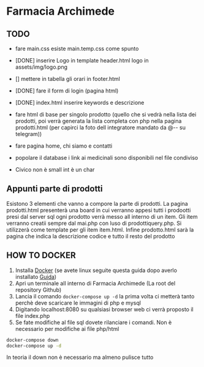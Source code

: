 # Farmacia Archimede

## TODO

- fare main.css esiste main.temp.css come spunto

- [DONE] inserire  Logo in template header.html logo in assets/img/logo.png

- [] mettere in tabella gli orari in footer.html 

- [DONE] fare il form di login (pagina html)

- [DONE] index.html inserire keywords e descrizione

- fare html di base per singolo prodotto (quello che si vedrà nella lista dei prodotti, poi verrà generata la lista completa con php nella pagina prodotti.html (per capirci la foto dell integratore mandato da @-- su telegram))

- fare pagina home, chi siamo e contatti

- popolare il database i link ai medicinali sono disponibili nel file condiviso

- Civico non è small int è un char

## Appunti parte di prodotti

Esistono 3 elementi che vanno a compore la parte di prodotti. La pagina prodotti.html presenterà una board in cui verranno appesi tutti i prodootti presi dal server sql ogni prodotto verrà messo all interno di un item. Gli item verranno creatii sempre dal mai.php con luso di prodottiquery.php. Si utilizzerà come template per gli item item.html. Infine prodotto.html sarà la pagina che indica la descrizione codice e tutto il resto del prodotto

## HOW TO DOCKER
1. Installa [Docker](https://docs.docker.com/engine/install/) (se avete linux seguite questa guida dopo averlo installato [Guida](https://docs.docker.com/engine/install/linux-postinstall/))
2. Apri un terminale all interno di Farmacia Archimede (La root del repository Github)
3. Lancia il comando ``` docker-compose up -d ``` la prima volta ci metterà tanto perchè deve scaricare le immagini di php e mysql
4. Digitando localhost:8080 su qualsiasi browser web ci verrà proposto il file index.php
5. Se fate modifiche al file sql dovete rilanciare i comandi. Non è necessario per modifiche ai file php/html
```sh 
docker-compose down
docker-compose up -d 
```
In teoria il down non è necessario ma almeno pulisce tutto
